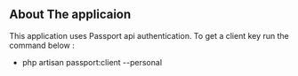 ## About The applicaion

This application uses Passport api authentication. To get a client key run the command below :

- php artisan passport:client --personal

